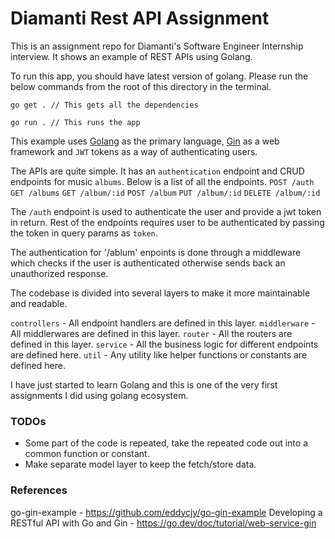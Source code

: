 # Diamanti Rest API Assignment

This is an assignment repo for Diamanti's Software Engineer Internship interview. It shows an example of REST APIs using Golang.

To run this app, you should have latest version of golang. Please run the below commands from the root of this directory in the terminal.

```
go get . // This gets all the dependencies
```

```
go run . // This runs the app
```

This example uses [Golang](https://go.dev/) as the primary language, [Gin](https://github.com/gin-gonic/gin) as a web framework and `JWT` tokens as a way of authenticating users.

The APIs are quite simple. It has an `authentication` endpoint and CRUD endpoints for music `albums`. Below is a list of all the endpoints.
`POST /auth`
`GET /albums`
`GET /album/:id`
`POST /album`
`PUT /album/:id`
`DELETE /album/:id`

The `/auth` endpoint is used to authenticate the user and provide a jwt token in return. Rest of the endpoints requires user to be authenticated by passing the token in query params as `token`.

The authentication for '/ablum' enpoints is done through a middleware which checks if the user is authenticated otherwise sends back an unauthorized response.

The codebase is divided into several layers to make it more maintainable and readable.

`controllers` - All endpoint handlers are defined in this layer.
`middlerware` - All middlerwares are defined in this layer.
`router` - All the routers are defined in this layer.
`service` - All the business logic for different endpoints are defined here.
`util` - Any utility like helper functions or constants are defined here.

I have just started to learn Golang and this is one of the very first assignments I did using golang ecosystem.

### TODOs

- Some part of the code is repeated, take the repeated code out into a common function or constant.
- Make separate model layer to keep the fetch/store data.

### References

go-gin-example - https://github.com/eddycjy/go-gin-example
Developing a RESTful API with Go and Gin - https://go.dev/doc/tutorial/web-service-gin
